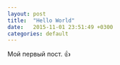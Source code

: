 ```yaml
---
layout: post
title:  "Hello World"
date:   2015-11-01 23:51:49 +0300
categories: default
---
```


Мой первый пост. :+1:
